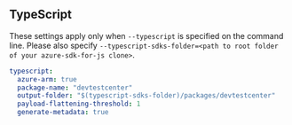 ## TypeScript

These settings apply only when `--typescript` is specified on the command line.
Please also specify `--typescript-sdks-folder=<path to root folder of your azure-sdk-for-js clone>`.

```yaml $(typescript)
typescript:
  azure-arm: true
  package-name: "devtestcenter"
  output-folder: "$(typescript-sdks-folder)/packages/devtestcenter"
  payload-flattening-threshold: 1
  generate-metadata: true
```
